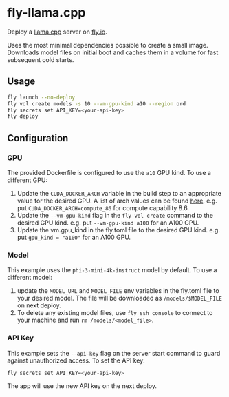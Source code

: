# fly-llama.cpp

Deploy a [llama.cpp](https://github.com/ggerganov/llama.cpp/tree/master/examples/server) server on [fly.io](https://fly.io).

Uses the most minimal dependencies possible to create a small image. Downloads model files on initial boot and caches them in a volume for fast subsequent cold starts.

## Usage

```sh
fly launch --no-deploy
fly vol create models -s 10 --vm-gpu-kind a10 --region ord
fly secrets set API_KEY=<your-api-key>
fly deploy
```

## Configuration

### GPU

The provided Dockerfile is configured to use the `a10` GPU kind. To use a different GPU:

1. Update the `CUDA_DOCKER_ARCH` variable in the build step to an appropriate value for the desired GPU.
   A list of arch values can be found [here](https://developer.nvidia.com/cuda-gpus). e.g. put `CUDA_DOCKER_ARCH=compute_86` for compute capability 8.6.
2. Update the `--vm-gpu-kind` flag in the `fly vol create` command to the desired GPU kind. e.g. put `--vm-gpu-kind a100` for an A100 GPU.
3. Update the vm.gpu_kind in the fly.toml file to the desired GPU kind. e.g. put `gpu_kind = "a100"` for an A100 GPU.

### Model

This example uses the `phi-3-mini-4k-instruct` model by default. To use a different model:

1. update the `MODEL_URL` and `MODEL_FILE` env variables in the fly.toml file to your desired model. The file will be downloaded as `/models/$MODEL_FILE` on next deploy.
2. To delete any existing model files, use `fly ssh console` to connect to your machine and run `rm /models/<model_file>`.

### API Key

This example sets the `--api-key` flag on the server start command to guard against unauthorized access. To set the API key:

```sh
fly secrets set API_KEY=<your-api-key>
```

The app will use the new API key on the next deploy.